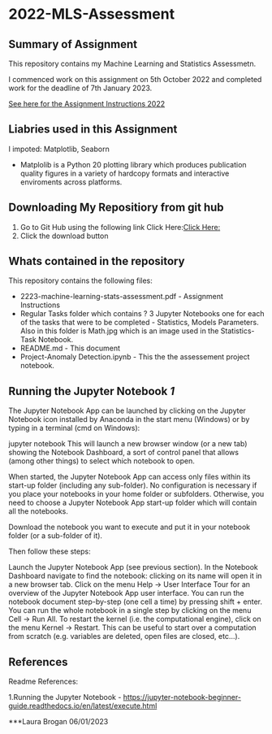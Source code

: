 # 2022-MLS-Assessment


## Summary of Assignment

This repository contains my Machine Learning and Statistics Assessmetn.  

I commenced work on this assignment on 5th October 2022 and completed work for the deadline of 7th January 2023.

[See here for the Assignment Instructions 2022](https://github.com/LauraBrogan/2022-MLA-Assessment/blob/main/2223-machine-learning-stats-assessment.pdf)

## Liabries used in this Assignment

I impoted: Matplotlib, Seaborn

* Matplolib is a Python 20 plotting library which produces publication quality figures in a variety of hardcopy formats and interactive enviroments across platforms. 
 


## Downloading My Repositiory from git hub
1. Go to Git Hub using the following link Click Here:[Click Here:](https://github.com/LauraBrogan/2022-MLA-Assessment)
2. Click the download button

## Whats contained in the repository
This repository contains the following files:
+ 2223-machine-learning-stats-assessment.pdf - Assignment Instructions
+ Regular Tasks folder which contains ?  3 Jupyter Notebooks one for each of the tasks that were to be completed - Statistics, Models Parameters. Also in this folder is Math.jpg which is an image used in the Statistics-Task Notebook.
+ README.md - This document
+ Project-Anomaly Detection.ipynb -  This the the assessement project notebook.


## Running the Jupyter Notebook *1*
The Jupyter Notebook App can be launched by clicking on the Jupyter Notebook icon installed by Anaconda in the start menu (Windows) or by typing in a terminal (cmd on Windows):

jupyter notebook This will launch a new browser window (or a new tab) showing the Notebook Dashboard, a sort of control panel that allows (among other things) to select which notebook to open.

When started, the Jupyter Notebook App can access only files within its start-up folder (including any sub-folder). No configuration is necessary if you place your notebooks in your home folder or subfolders. Otherwise, you need to choose a Jupyter Notebook App start-up folder which will contain all the notebooks.

Download the notebook you want to execute and put it in your notebook folder (or a sub-folder of it).

Then follow these steps:

Launch the Jupyter Notebook App (see previous section). In the Notebook Dashboard navigate to find the notebook: clicking on its name will open it in a new browser tab. Click on the menu Help -> User Interface Tour for an overview of the Jupyter Notebook App user interface. You can run the notebook document step-by-step (one cell a time) by pressing shift + enter. You can run the whole notebook in a single step by clicking on the menu Cell -> Run All. To restart the kernel (i.e. the computational engine), click on the menu Kernel -> Restart. This can be useful to start over a computation from scratch (e.g. variables are deleted, open files are closed, etc…).

## References
Readme References:

1.Running the Jupyter Notebook -  https://jupyter-notebook-beginner-guide.readthedocs.io/en/latest/execute.html

***Laura Brogan 06/01/2023
